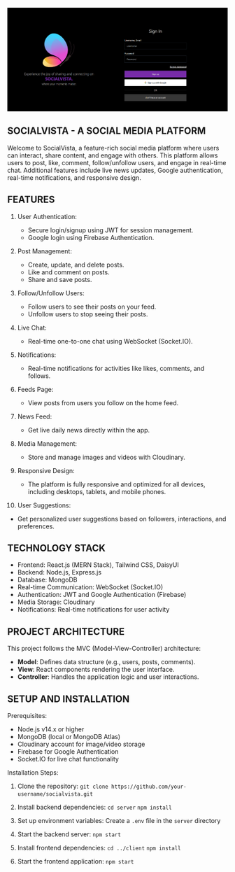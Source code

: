 
![SocialVista logIn](https://github.com/bharathan01/SocialVista/blob/main/frontend/public/images/Screenshot%202024-10-03%20011456.png)

SOCIALVISTA - A SOCIAL MEDIA PLATFORM
--------------------------------------

Welcome to SocialVista, a feature-rich social media platform where users can interact, share content, and engage with others. This platform allows users to post, like, comment, follow/unfollow users, and engage in real-time chat. Additional features include live news updates, Google authentication, real-time notifications, and responsive design.

FEATURES
--------

1. User Authentication:
   - Secure login/signup using JWT for session management.
   - Google login using Firebase Authentication.

2. Post Management:
   - Create, update, and delete posts.
   - Like and comment on posts.
   - Share and save posts.

3. Follow/Unfollow Users:
   - Follow users to see their posts on your feed.
   - Unfollow users to stop seeing their posts.

4. Live Chat:
   - Real-time one-to-one chat using WebSocket (Socket.IO).

5. Notifications:
   - Real-time notifications for activities like likes, comments, and follows.

6. Feeds Page:
   - View posts from users you follow on the home feed.

7. News Feed:
   - Get live daily news directly within the app.

8. Media Management:
   - Store and manage images and videos with Cloudinary.

9. Responsive Design:
   - The platform is fully responsive and optimized for all devices, including desktops, tablets, and mobile phones.

10. User Suggestions:
   - Get personalized user suggestions based on followers, interactions, and preferences.

TECHNOLOGY STACK
----------------

- Frontend: React.js (MERN Stack), Tailwind CSS, DaisyUI
- Backend: Node.js, Express.js
- Database: MongoDB
- Real-time Communication: WebSocket (Socket.IO)
- Authentication: JWT and Google Authentication (Firebase)
- Media Storage: Cloudinary
- Notifications: Real-time notifications for user activity

PROJECT ARCHITECTURE
--------------------

This project follows the MVC (Model-View-Controller) architecture:
- **Model**: Defines data structure (e.g., users, posts, comments).
- **View**: React components rendering the user interface.
- **Controller**: Handles the application logic and user interactions.

SETUP AND INSTALLATION
----------------------

Prerequisites:
- Node.js v14.x or higher
- MongoDB (local or MongoDB Atlas)
- Cloudinary account for image/video storage
- Firebase for Google Authentication
- Socket.IO for live chat functionality

Installation Steps:
1. Clone the repository:
   `git clone https://github.com/your-username/socialvista.git`

2. Install backend dependencies:
   `cd server`
   `npm install`

3. Set up environment variables:
   Create a `.env` file in the `server` directory 
4. Start the backend server:
`npm start`

5. Install frontend dependencies:
`cd ../client`
`npm install`

6. Start the frontend application:
`npm start`
